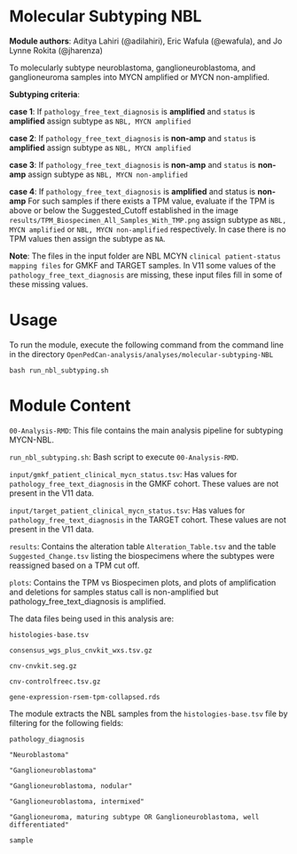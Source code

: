 # Molecular Subtyping NBL
**Module authors**: Aditya Lahiri (@adilahiri), Eric Wafula (@ewafula), and Jo Lynne Rokita (@jharenza)

To molecularly subtype neuroblastoma, ganglioneuroblastoma, and ganglioneuroma samples into MYCN amplified or MYCN non-amplified.

**Subtyping criteria**:

**case 1**:
If `pathology_free_text_diagnosis` is **amplified** and `status` is **amplified** assign subtype as `NBL, MYCN amplified`

**case 2**:
If `pathology_free_text_diagnosis` is **non-amp** and `status` is **amplified** assign subtype as `NBL, MYCN amplified`

**case 3**:
If `pathology_free_text_diagnosis` is **non-amp** and `status` is **non-amp** assign subtype as `NBL, MYCN non-amplified`

**case 4**:
If `pathology_free_text_diagnosis` is **amplified** and status is **non-amp**
For such samples if there exists a TPM value, evaluate if the TPM is above or below the Suggested_Cutoff established in the image `results/TPM_Biospecimen_All_Samples_With_TMP.png` assign subtype as `NBL, MYCN amplified` or `NBL, MYCN non-amplified` respectively.  In case there is no TPM values then assign the subtype as `NA`. 

**Note**: The files in the input folder are NBL MCYN `clinical patient-status mapping files` for GMKF and TARGET samples. In V11 some values of the `pathology_free_text_diagnosis` are missing, these input files fill in some of these missing values. 

# Usage
To run the module, execute the following command from the command line in the directory `OpenPedCan-analysis/analyses/molecular-subtyping-NBL` 

`bash run_nbl_subtyping.sh `

# Module Content
`00-Analysis-RMD`: This file contains the main analysis pipeline for subtyping MYCN-NBL. 

`run_nbl_subtyping.sh`: Bash script to execute `00-Analysis-RMD`.

`input/gmkf_patient_clinical_mycn_status.tsv`: Has values for `pathology_free_text_diagnosis` in the GMKF cohort. These values are not present in the V11 data. 

`input/target_patient_clinical_mycn_status.tsv`: Has values for `pathology_free_text_diagnosis` in the TARGET cohort. These values are not present in the V11 data. 

`results`: Contains the alteration table `Alteration_Table.tsv` and the table `Suggested_Change.tsv` listing the biospecimens where the subtypes were reassigned based on a TPM cut off.

`plots`: Contains the TPM vs Biospecimen plots, and plots of amplification and deletions for samples status call is non-amplified but pathology_free_text_diagnosis is amplified. 










The data files being used in this analysis are:
```
histologies-base.tsv

consensus_wgs_plus_cnvkit_wxs.tsv.gz

cnv-cnvkit.seg.gz

cnv-controlfreec.tsv.gz

gene-expression-rsem-tpm-collapsed.rds
```
The module extracts the NBL samples from the `histologies-base.tsv` file by filtering for the following fields:

`pathology_diagnosis`
```
"Neuroblastoma"

"Ganglioneuroblastoma"

"Ganglioneuroblastoma, nodular"

"Ganglioneuroblastoma, intermixed"

"Ganglioneuroma, maturing subtype OR Ganglioneuroblastoma, well differentiated"

```




`sample`

